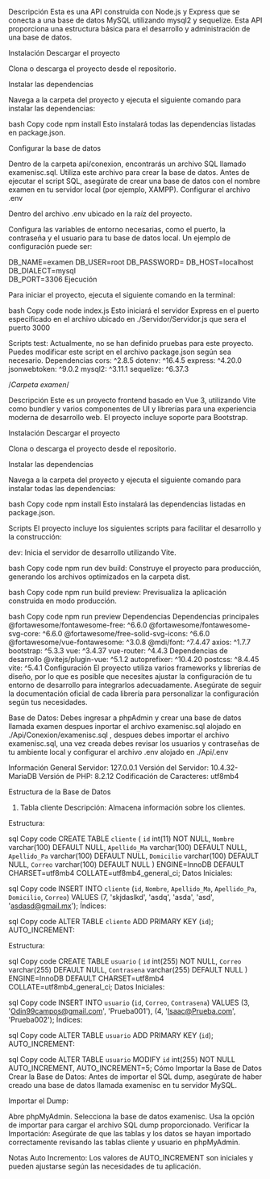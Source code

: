 Descripción
Esta es una API construida con Node.js y Express que se conecta a una base de datos MySQL utilizando mysql2 y sequelize. Esta API proporciona una estructura básica para el desarrollo y administración de una base de datos.

Instalación
Descargar el proyecto

Clona o descarga el proyecto desde el repositorio.

Instalar las dependencias

Navega a la carpeta del proyecto y ejecuta el siguiente comando para instalar las dependencias:

bash
Copy code
npm install
Esto instalará todas las dependencias listadas en package.json.

Configurar la base de datos

Dentro de la carpeta api/conexion, encontrarás un archivo SQL llamado examenisc.sql. Utiliza este archivo para crear la base de datos.
Antes de ejecutar el script SQL, asegúrate de crear una base de datos con el nombre examen en tu servidor local (por ejemplo, XAMPP).
Configurar el archivo .env

Dentro del archivo  .env ubicado en la raíz del proyecto.

Configura las variables de entorno necesarias, como el puerto, la contraseña y el usuario para tu base de datos local. Un ejemplo de configuración puede ser:

DB_NAME=examen
DB_USER=root
DB_PASSWORD= 
DB_HOST=localhost
DB_DIALECT=mysql   
DB_PORT=3306
Ejecución

Para iniciar el proyecto, ejecuta el siguiente comando en la terminal:

bash
Copy code
node index.js
Esto iniciará el servidor Express en el puerto especificado en el archivo ubicado en ./Servidor/Servidor.js que sera el puerto 3000

Scripts
test: Actualmente, no se han definido pruebas para este proyecto. Puedes modificar este script en el archivo package.json según sea necesario.
Dependencias
cors: ^2.8.5
dotenv: ^16.4.5
express: ^4.20.0
jsonwebtoken: ^9.0.2
mysql2: ^3.11.1
sequelize: ^6.37.3


/*Carpeta examen*/

Descripción
Este es un proyecto frontend basado en Vue 3, utilizando Vite como bundler y varios componentes de UI y librerías para una experiencia moderna de desarrollo web. El proyecto incluye soporte para Bootstrap.

Instalación
Descargar el proyecto

Clona o descarga el proyecto desde el repositorio.

Instalar las dependencias

Navega a la carpeta del proyecto y ejecuta el siguiente comando para instalar todas las dependencias:

bash
Copy code
npm install
Esto instalará las dependencias listadas en package.json.

Scripts
El proyecto incluye los siguientes scripts para facilitar el desarrollo y la construcción:

dev: Inicia el servidor de desarrollo utilizando Vite.

bash
Copy code
npm run dev
build: Construye el proyecto para producción, generando los archivos optimizados en la carpeta dist.

bash
Copy code
npm run build
preview: Previsualiza la aplicación construida en modo producción.

bash
Copy code
npm run preview
Dependencias
Dependencias principales
@fortawesome/fontawesome-free: ^6.6.0
@fortawesome/fontawesome-svg-core: ^6.6.0
@fortawesome/free-solid-svg-icons: ^6.6.0
@fortawesome/vue-fontawesome: ^3.0.8
@mdi/font: ^7.4.47
axios: ^1.7.7
bootstrap: ^5.3.3
vue: ^3.4.37
vue-router: ^4.4.3
Dependencias de desarrollo
@vitejs/plugin-vue: ^5.1.2
autoprefixer: ^10.4.20
postcss: ^8.4.45
vite: ^5.4.1
Configuración
El proyecto utiliza varios frameworks y librerías de diseño, por lo que es posible que necesites ajustar la configuración de tu entorno de desarrollo para integrarlos adecuadamente. Asegúrate de seguir la documentación oficial de cada librería para personalizar la configuración según tus necesidades.



Base de Datos: 
Debes ingresar a phpAdmin y crear una base de datos llamada examen despues inportar el archivo examenisc.sql alojado  en ./Api/Conexion/examenisc.sql , despues debes importar el archivo examenisc.sql, una vez creada debes revisar los usuarios y contraseñas de tu ambiente local y configurar el archivo .env alojado en  ./Api/.env


Información General
Servidor: 127.0.0.1
Versión del Servidor: 10.4.32-MariaDB
Versión de PHP: 8.2.12
Codificación de Caracteres: utf8mb4

Estructura de la Base de Datos

1. Tabla cliente
Descripción: Almacena información sobre los clientes.

Estructura:

sql
Copy code
CREATE TABLE `cliente` (
  `id` int(11) NOT NULL,
  `Nombre` varchar(100) DEFAULT NULL,
  `Apellido_Ma` varchar(100) DEFAULT NULL,
  `Apellido_Pa` varchar(100) DEFAULT NULL,
  `Domicilio` varchar(100) DEFAULT NULL,
  `Correo` varchar(100) DEFAULT NULL
) ENGINE=InnoDB DEFAULT CHARSET=utf8mb4 COLLATE=utf8mb4_general_ci;
Datos Iniciales:

sql
Copy code
INSERT INTO `cliente` (`id`, `Nombre`, `Apellido_Ma`, `Apellido_Pa`, `Domicilio`, `Correo`) VALUES
(7, 'skjdaslkd', 'asdq', 'asda', 'asd', 'asdasd@gmail.mx');
Índices:

sql
Copy code
ALTER TABLE `cliente`
  ADD PRIMARY KEY (`id`);
AUTO_INCREMENT:

Estructura:

sql
Copy code
CREATE TABLE `usuario` (
  `id` int(255) NOT NULL,
  `Correo` varchar(255) DEFAULT NULL,
  `Contrasena` varchar(255) DEFAULT NULL
) ENGINE=InnoDB DEFAULT CHARSET=utf8mb4 COLLATE=utf8mb4_general_ci;
Datos Iniciales:

sql
Copy code
INSERT INTO `usuario` (`id`, `Correo`, `Contrasena`) VALUES
(3, 'Odin99campos@gmail.com', 'Prueba001'),
(4, 'Isaac@Prueba.com', 'Prueba002');
Índices:

sql
Copy code
ALTER TABLE `usuario`
  ADD PRIMARY KEY (`id`);
AUTO_INCREMENT:

sql
Copy code
ALTER TABLE `usuario`
  MODIFY `id` int(255) NOT NULL AUTO_INCREMENT, AUTO_INCREMENT=5;
Cómo Importar la Base de Datos
Crear la Base de Datos: Antes de importar el SQL dump, asegúrate de haber creado una base de datos llamada examenisc en tu servidor MySQL.

Importar el Dump:

Abre phpMyAdmin.
Selecciona la base de datos examenisc.
Usa la opción de importar para cargar el archivo SQL dump proporcionado.
Verificar la Importación: Asegúrate de que las tablas y los datos se hayan importado correctamente revisando las tablas cliente y usuario en phpMyAdmin.

Notas
Auto Incremento: Los valores de AUTO_INCREMENT son iniciales y pueden ajustarse según las necesidades de tu aplicación.



